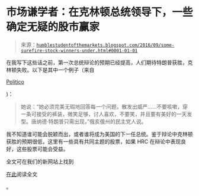 <!--yml

分类：未分类

日期：2024-05-18 03:01:34

-->

# 市场谦学者：在克林顿总统领导下，一些确定无疑的股市赢家

> 来源：[`humblestudentofthemarkets.blogspot.com/2016/09/some-surefire-stock-winners-under.html#0001-01-01`](https://humblestudentofthemarkets.blogspot.com/2016/09/some-surefire-stock-winners-under.html#0001-01-01)

在我写下这些话之前，第一次总统辩论的预期已经提高，人们期待特朗普获胜，克林顿失败。以下是其中一个例子（来自

[Politico](http://www.politico.com/story/2016/09/debate-trump-clinton-caucus-228654#ixzz4LNIeXyWG)

)：

> 她说：“她必须完美无瑕地回答每一个问题，散发出威严……不要咳嗽，穿一条可接受的裤装，微笑足够，讨人喜欢，不要笑，并且要有美好的一天发型。唐纳德·特朗普只需出现，”俄亥俄州的民主党人说。

我不知道谁可能会脱颖而出，或者谁将成为美国的下一任总统。鉴于辩论中克林顿获胜的预期很低，这里有一些具有共同主题的股票，如果 HRC 在辩论中表现良好，这些股票可能会受益。

全文可在我们的新网站上找到

[在此](https://humblestudentofthemarkets.com/2016/09/26/some-surefire-stock-winners-under-a-clinton-presidency/)阅读全文

。

